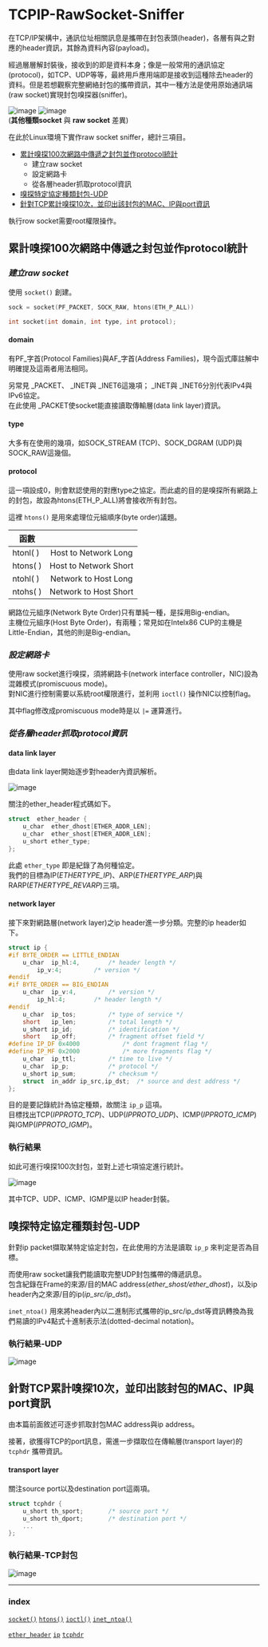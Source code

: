 # TCPIP-RawSocket-Sniffer

在TCP/IP架構中，通訊位址相關訊息是攜帶在封包表頭(header)，各層有與之對應的header資訊，其餘為資料內容(payload)。

經過層層解封裝後，接收到的即是資料本身；像是一般常用的通訊協定(protocol)，如TCP、UDP等等，最終用戶應用端即是接收到這種除去header的資料。但是若想觀察完整網絡封包的攜帶資訊，其中一種方法是使用原始通訊端(raw socket)實現封包嗅探器(sniffer)。

![image](https://i0.wp.com/opensourceforu.com/wp-content/uploads/2015/09/Figure-24.jpg?resize=350%2C129&ssl=1 "TCP/UDP Socket") 
![image](https://i0.wp.com/opensourceforu.com/wp-content/uploads/2015/09/Figure-11.jpg?resize=350%2C108&ssl=1 "Raw Socket")  
(**其他種類socket** 與 **raw socket** 差異)

在此於Linux環境下實作raw socket sniffer，總計三項目。

* [累計嗅探100次網路中傳遞之封包並作protocol統計](#累計嗅探100次網路中傳遞之封包並作protocol統計)
	* 建立raw socket
	* 設定網路卡
	* 從各層header抓取protocol資訊
* [嗅探特定協定種類封包-UDP](#嗅探特定協定種類封包-UDP)
* [針對TCP累計嗅探10次，並印出該封包的MAC、IP與port資訊](#針對tcp累計嗅探10次並印出該封包的macip與port資訊)

執行row socket需要root權限操作。

## 累計嗅探100次網路中傳遞之封包並作protocol統計

### *建立raw socket*

<span id = "socket"></span>
使用 `socket()` 創建。

```c
sock = socket(PF_PACKET, SOCK_RAW, htons(ETH_P_ALL))

int socket(int domain, int type, int protocol);
```

#### domain

有PF_字首(Protocol Families)與AF_字首(Address Families)，現今函式庫註解中明確提及這兩者用法相同。

另常見 _PACKET、 _INET與 _INET6這幾項； _INET與 _INET6分別代表IPv4與IPv6協定。  
在此使用 _PACKET使socket能直接讀取傳輸層(data link layer)資訊。


#### type

大多有在使用的幾項，如SOCK_STREAM (TCP)、SOCK_DGRAM (UDP)與SOCK_RAW這幾個。

#### protocol

這一項設成0，則會默認使用的對應type之協定。而此處的目的是嗅探所有網路上的封包，故設為htons(ETH_P_ALL)將會接收所有封包。

<span id = "htons"></span>
這裡 `htons()` 是用來處理位元組順序(byte order)議題。

|函數| |
|---|:---:|
|htonl( )|Host to Network Long|
|htons( )|Host to Network Short|
|ntohl( )|Network to Host Long|
|ntohs( )|Network to Host Short|

網路位元組序(Network Byte Order)只有單純一種，是採用Big-endian。  
主機位元組序(Host Byte Order)，有兩種；常見如在Intelx86 CUP的主機是Little-Endian，其他的則是Big-endian。

### *設定網路卡*

<span id = "ioctl"></span>
使用raw socket進行嗅探，須將網路卡(network interface controller，NIC)設為混雜模式(promiscuous mode)。  
對NIC進行控制需要以系統root權限進行，並利用 `ioctl()` 操作NIC以控制flag。

其中flag修改成promiscuous mode時是以 `|=` 運算進行。

### *從各層header抓取protocol資訊*

#### data link layer

由data link layer開始逐步對header內資訊解析。

![image](https://upload.wikimedia.org/wikipedia/commons/thumb/1/13/Ethernet_Type_II_Frame_format.svg/1920px-Ethernet_Type_II_Frame_format.svg.png "ether header")

<span id = "etherheader"></span>
關注的ether_header程式碼如下。

```c
struct	ether_header {
	u_char	ether_dhost[ETHER_ADDR_LEN];
	u_char	ether_shost[ETHER_ADDR_LEN];
	u_short	ether_type;
};
```

此處 `ether_type` 即是紀錄了為何種協定。  
我們的目標為IP(*ETHERTYPE_IP*)、ARP(*ETHERTYPE_ARP*)與RARP(*ETHERTYPE_REVARP*)三項。

#### network layer

<span id = "ipheader"></span>
接下來對網路層(network layer)之ip header進一步分類。完整的ip header如下。

```c
struct ip {
#if BYTE_ORDER == LITTLE_ENDIAN 
	u_char	ip_hl:4,		/* header length */
		ip_v:4;			/* version */
#endif
#if BYTE_ORDER == BIG_ENDIAN 
	u_char	ip_v:4,			/* version */
		ip_hl:4;		/* header length */
#endif
	u_char	ip_tos;			/* type of service */
	short	ip_len;			/* total length */
	u_short	ip_id;			/* identification */
	short	ip_off;			/* fragment offset field */
#define	IP_DF 0x4000			/* dont fragment flag */
#define	IP_MF 0x2000			/* more fragments flag */
	u_char	ip_ttl;			/* time to live */
	u_char	ip_p;			/* protocol */
	u_short	ip_sum;			/* checksum */
	struct	in_addr ip_src,ip_dst;	/* source and dest address */
};
```

目的是要記錄統計為協定種類，故關注 `ip_p` 這項。  
目標找出TCP(*IPPROTO_TCP*)、UDP(*IPPROTO_UDP*)、ICMP(*IPPROTO_ICMP*)與IGMP(*IPPROTO_IGMP*)。

### 執行結果

如此可進行嗅探100次封包，並對上述七項協定進行統計。

![image](snapshot/capture_PIC.jpg "累計嗅探100次網路中傳遞之封包並作protocol統計")

其中TCP、UDP、ICMP、IGMP是以IP header封裝。

## 嗅探特定協定種類封包-UDP

針對ip packet擷取某特定協定封包，在此使用的方法是讀取 `ip_p` 來判定是否為目標。

而使用raw socket讓我們能讀取完整UDP封包攜帶的傳遞訊息。  
包含紀錄在Frame的來源/目的MAC address(*ether_shost/ether_dhost*)，以及ip header內之來源/目的ip(*ip_src/ip_dst*)。

<span id = "inet"></span>
`inet_ntoa()` 用來將header內以二進制形式攜帶的ip_src/ip_dst等資訊轉換為我們易讀的IPv4點式十進制表示法(dotted-decimal notation)。

### 執行結果-UDP

![image](snapshot/t2_captureUDP_PIC.jpg "嗅探特定協定種類封包-UDP")

## 針對TCP累計嗅探10次，並印出該封包的MAC、IP與port資訊

由本篇前面敘述可逐步抓取封包MAC address與ip address。

<span id = "tcphdr"></span>
接著，欲獲得TCP的port訊息，需進一步擷取位在傳輸層(transport layer)的 `tcphdr` 攜帶資訊。

#### transport layer

關注source port以及destination port這兩項。

```c
struct tcphdr {
	u_short	th_sport;		/* source port */
	u_short	th_dport;		/* destination port */
    ...
};
```

### 執行結果-TCP封包

![image](snapshot/t3_captureTCP_PIC.jpg "針對TCP累計嗅探10次，並印出該封包的MAC、IP與port資訊")

---

### index

[`socket()`](#socket "socket() from <sys/socket.h>")  [`htons()`](#htons "htons() from <arpa/inet.h>")  [`ioctl()`](#ioctl "ioctl() from <sys/ioctl.h>")  [`inet_ntoa()`](#inet "inet_ntoa() from <arpa/inet.h>")

[`ether_header`](#etherheader "ether_header from <net/ethernet.h>")  [`ip`](#ipheader "ip from <netinet/ip.h>")  [`tcphdr`](#tcphdr "tcphdr from <netinet/tcp.h>")  
